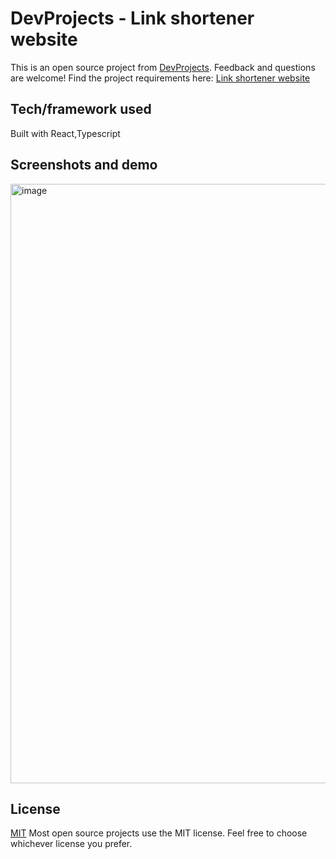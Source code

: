 # DevProjects - Link shortener website

This is an open source project from [DevProjects](http://www.codementor.io/projects). Feedback and questions are welcome!
Find the project requirements here: [Link shortener website](https://www.codementor.io/projects/web/link-shortener-website-brqjanf6zq)

## Tech/framework used
Built with React,Typescript

## Screenshots and demo
<img width="959" alt="image" src="https://github.com/user-attachments/assets/12294624-474c-486f-9183-f892866eafc5" />




## License
[MIT](https://choosealicense.com/licenses/mit/)
Most open source projects use the MIT license. Feel free to choose whichever license you prefer.
